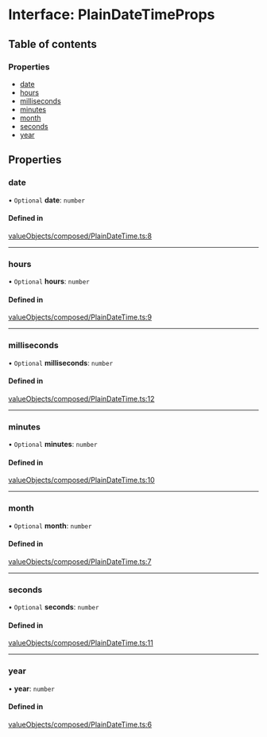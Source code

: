 # Interface: PlainDateTimeProps

## Table of contents

### Properties

- [date](../wiki/PlainDateTimeProps#date)
- [hours](../wiki/PlainDateTimeProps#hours)
- [milliseconds](../wiki/PlainDateTimeProps#milliseconds)
- [minutes](../wiki/PlainDateTimeProps#minutes)
- [month](../wiki/PlainDateTimeProps#month)
- [seconds](../wiki/PlainDateTimeProps#seconds)
- [year](../wiki/PlainDateTimeProps#year)

## Properties

### date

• `Optional` **date**: `number`

#### Defined in

[valueObjects/composed/PlainDateTime.ts:8](https://github.com/pcprinz/DDD-basics/blob/f16da81/src/valueObjects/composed/PlainDateTime.ts#L8)

___

### hours

• `Optional` **hours**: `number`

#### Defined in

[valueObjects/composed/PlainDateTime.ts:9](https://github.com/pcprinz/DDD-basics/blob/f16da81/src/valueObjects/composed/PlainDateTime.ts#L9)

___

### milliseconds

• `Optional` **milliseconds**: `number`

#### Defined in

[valueObjects/composed/PlainDateTime.ts:12](https://github.com/pcprinz/DDD-basics/blob/f16da81/src/valueObjects/composed/PlainDateTime.ts#L12)

___

### minutes

• `Optional` **minutes**: `number`

#### Defined in

[valueObjects/composed/PlainDateTime.ts:10](https://github.com/pcprinz/DDD-basics/blob/f16da81/src/valueObjects/composed/PlainDateTime.ts#L10)

___

### month

• `Optional` **month**: `number`

#### Defined in

[valueObjects/composed/PlainDateTime.ts:7](https://github.com/pcprinz/DDD-basics/blob/f16da81/src/valueObjects/composed/PlainDateTime.ts#L7)

___

### seconds

• `Optional` **seconds**: `number`

#### Defined in

[valueObjects/composed/PlainDateTime.ts:11](https://github.com/pcprinz/DDD-basics/blob/f16da81/src/valueObjects/composed/PlainDateTime.ts#L11)

___

### year

• **year**: `number`

#### Defined in

[valueObjects/composed/PlainDateTime.ts:6](https://github.com/pcprinz/DDD-basics/blob/f16da81/src/valueObjects/composed/PlainDateTime.ts#L6)
